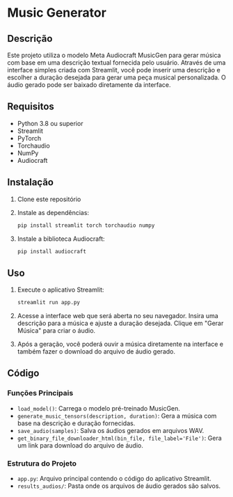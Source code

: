 # Music Generator

## Descrição

Este projeto utiliza o modelo Meta Audiocraft MusicGen para gerar música com base em uma descrição textual fornecida pelo usuário. Através de uma interface simples criada com Streamlit, você pode inserir uma descrição e escolher a duração desejada para gerar uma peça musical personalizada. O áudio gerado pode ser baixado diretamente da interface.

## Requisitos

- Python 3.8 ou superior
- Streamlit
- PyTorch
- Torchaudio
- NumPy
- Audiocraft

## Instalação

1. Clone este repositório

2. Instale as dependências:
    ```bash
    pip install streamlit torch torchaudio numpy

3. Instale a biblioteca Audiocraft:
    ```bash
    pip install audiocraft

## Uso
1. Execute o aplicativo Streamlit:
    ```bash
    streamlit run app.py

2. Acesse a interface web que será aberta no seu navegador. Insira uma descrição para a música e ajuste a duração desejada. Clique em "Gerar Música" para criar o áudio.

3. Após a geração, você poderá ouvir a música diretamente na interface e também fazer o download do arquivo de áudio gerado.

## Código
### Funções Principais
- `load_model()`: Carrega o modelo pré-treinado MusicGen.
- `generate_music_tensors(description, duration)`: Gera a música com base na descrição e duração fornecidas.
- `save_audio(samples)`: Salva os áudios gerados em arquivos WAV.
- `get_binary_file_downloader_html(bin_file, file_label='File')`: Gera um link para download do arquivo de áudio.

### Estrutura do Projeto
- `app.py`: Arquivo principal contendo o código do aplicativo Streamlit.
- `results_audios/`: Pasta onde os arquivos de áudio gerados são salvos.

